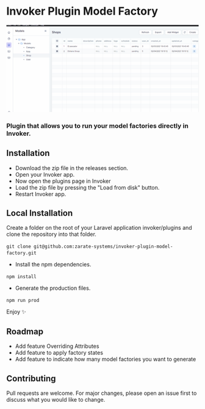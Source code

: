 # Invoker Plugin Model Factory

![Invoker Plugin](test.gif "Invoker Plugin Model Factory")

### Plugin that allows you to run your model factories directly in Invoker.

## Installation

- Download the zip file in the releases section.
- Open your Invoker app.
- Now open the plugins page in Invoker
- Load the zip file by pressing the "Load from disk" button.
- Restart Invoker app.

## Local Installation

Create a folder on the root of your Laravel application invoker/plugins and clone the repository into that folder.

`git clone git@github.com:zarate-systems/invoker-plugin-model-factory.git`

- Install the npm dependencies.

`npm install`

- Generate the production files.

`npm run prod`


Enjoy :sparkles:

## Roadmap
- Add feature Overriding Attributes
- Add feature to apply factory states
- Add feature to indicate how many model factories you want to generate

## Contributing

Pull requests are welcome. For major changes, please open an issue first to discuss what you would like to change.
